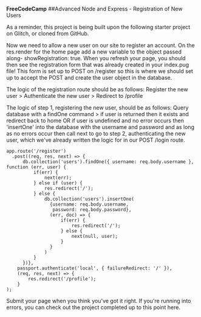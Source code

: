 **FreeCodeCamp**
 ##Advanced Node and Express - Registration of New Users

As a reminder, this project is being built upon the following starter project on Glitch, or cloned from GitHub.

Now we need to allow a new user on our site to register an account. On the res.render for the home page add a new variable to the object passed along- showRegistration: true. When you refresh your page, you should then see the registration form that was already created in your index.pug file! This form is set up to POST on /register so this is where we should set up to accept the POST and create the user object in the database.

The logic of the registration route should be as follows: Register the new user > Authenticate the new user > Redirect to /profile

The logic of step 1, registering the new user, should be as follows: Query database with a findOne command > if user is returned then it exists and redirect back to home OR if user is undefined and no error occurs then 'insertOne' into the database with the username and password and as long as no errors occur then call next to go to step 2, authenticating the new user, which we've already written the logic for in our POST /login route.
```
app.route('/register')
  .post((req, res, next) => {
      db.collection('users').findOne({ username: req.body.username }, function (err, user) {
          if(err) {
              next(err);
          } else if (user) {
              res.redirect('/');
          } else {
              db.collection('users').insertOne(
                {username: req.body.username,
                 password: req.body.password},
                (err, doc) => {
                    if(err) {
                        res.redirect('/');
                    } else {
                        next(null, user);
                    }
                }
              )
          }
      })},
    passport.authenticate('local', { failureRedirect: '/' }),
    (req, res, next) => {
        res.redirect('/profile');
    }
);
```
Submit your page when you think you've got it right. If you're running into errors, you can check out the project completed up to this point here.